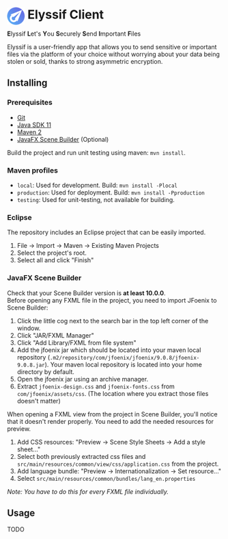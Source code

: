 <h1 height="256"><img align="left" width="41" height="41" src=".github/logo48.png">&nbsp;Elyssif Client</h1>

**E**lyssif **L**et's **Y**ou **S**ecurely **S**end **I**mportant **F**iles

Elyssif is a user-friendly app that allows you to send sensitive or important files via the platform of your choice without worrying about your data being stolen or sold, thanks to strong asymmetric encryption.

## Installing

### Prerequisites
- [Git](https://git-scm.com)
- [Java SDK 11](https://www.oracle.com/technetwork/java/javase/downloads/jdk11-downloads-5066655.html)
- [Maven 2](https://maven.apache.org/)
- [JavaFX Scene Builder](https://gluonhq.com/products/scene-builder/) (Optional)

Build the project and run unit testing using maven: `mvn install`.  

### Maven profiles

- `local`: Used for development. Build: `mvn install -Plocal`
- `production`: Used for deployment. Build: `mvn install -Pproduction`
- `testing`: Used for unit-testing, not available for building.


### Eclipse

The repository includes an Eclipse project that can be easily imported.  

1. File -> Import -> Maven -> Existing Maven Projects
2. Select the project's root.
3. Select all and click "Finish"

### JavaFX Scene Builder

Check that your Scene Builder version is **at least 10.0.0**.  
Before opening any FXML file in the project, you need to import JFoenix to Scene Builder:  

1. Click the little cog next to the search bar in the top left corner of the window.
2. Click "JAR/FXML Manager"
3. Click "Add Library/FXML from file system"
4. Add the jfoenix jar which should be located into your maven local repository (`.m2/repository/com/jfoenix/jfoenix/9.0.8/jfoenix-9.0.8.jar`). Your maven local repository is located into your home directory by default.
5. Open the jfoenix jar using an archive manager.
6. Extract `jfoenix-design.css` and `jfoenix-fonts.css` from `com/jfoenix/assets/css`. (The location where you extract those files doesn't matter)

When opening a FXML view from the project in Scene Builder, you'll notice that it doesn't render properly. You need to add the needed resources for preview.

1. Add CSS resources: "Preview -> Scene Style Sheets -> Add a style sheet..."
2. Select both previously extracted css files and `src/main/resources/common/view/css/application.css` from the project.
3. Add language bundle: "Preview -> Internationalization -> Set resource..."
4. Select `src/main/resources/common/bundles/lang_en.properties`

*Note: You have to do this for every FXML file individually.*

## Usage

TODO
